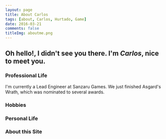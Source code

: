 ```yaml
---
layout: page
title: About Carlos
tags: [about, Carlos, Hurtado, Game]
date: 2016-03-21
comments: false
titleImg: aboutme.png
---
```

Oh hello!, I didn't see you there. I'm *Carlos*, nice to meet you.
-------
### Professional Life

I'm currently a Lead Engineer at Sanzaru Games. We just finished Asgard's Wrath, which was nominated to several awards.

### Hobbies
<div id="secret_about_hobbies" class="secret"></div>


### Personal Life
<div id="secret_about_personal" class="secret"></div>

### About this Site
<div id="secret_about_site" class="secret"></div>
